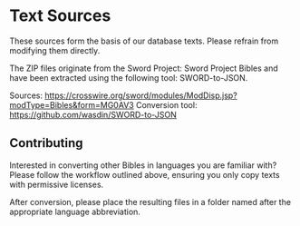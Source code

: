 # Text Sources

These sources form the basis of our database texts. Please refrain from modifying them directly.

The ZIP files originate from the Sword Project: Sword Project Bibles and have been extracted using the following tool: SWORD-to-JSON.

Sources: https://crosswire.org/sword/modules/ModDisp.jsp?modType=Bibles&form=MG0AV3
Conversion tool: https://github.com/wasdin/SWORD-to-JSON

## Contributing

Interested in converting other Bibles in languages you are familiar with? Please follow the workflow outlined above, ensuring you only copy texts with permissive licenses.

After conversion, please place the resulting files in a folder named after the appropriate language abbreviation.